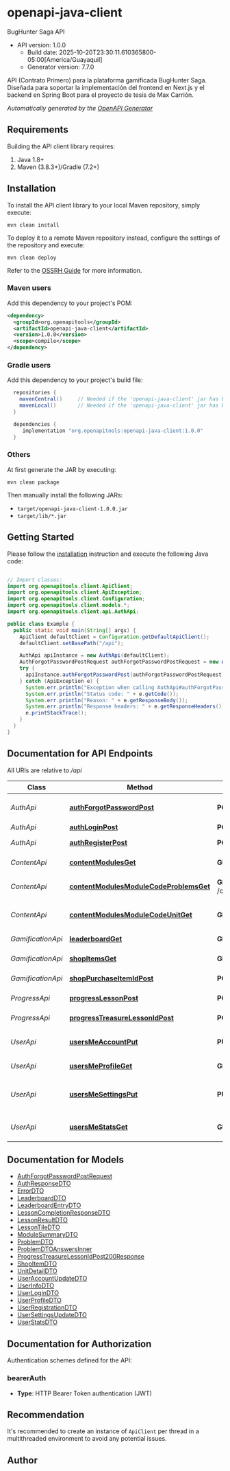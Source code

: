 # openapi-java-client

BugHunter Saga API
- API version: 1.0.0
  - Build date: 2025-10-20T23:30:11.610365800-05:00[America/Guayaquil]
  - Generator version: 7.7.0

API (Contrato Primero) para la plataforma gamificada BugHunter Saga.
Diseñada para soportar la implementación del frontend en Next.js
y el backend en Spring Boot para el proyecto de tesis de Max Carrión.


*Automatically generated by the [OpenAPI Generator](https://openapi-generator.tech)*


## Requirements

Building the API client library requires:
1. Java 1.8+
2. Maven (3.8.3+)/Gradle (7.2+)

## Installation

To install the API client library to your local Maven repository, simply execute:

```shell
mvn clean install
```

To deploy it to a remote Maven repository instead, configure the settings of the repository and execute:

```shell
mvn clean deploy
```

Refer to the [OSSRH Guide](http://central.sonatype.org/pages/ossrh-guide.html) for more information.

### Maven users

Add this dependency to your project's POM:

```xml
<dependency>
  <groupId>org.openapitools</groupId>
  <artifactId>openapi-java-client</artifactId>
  <version>1.0.0</version>
  <scope>compile</scope>
</dependency>
```

### Gradle users

Add this dependency to your project's build file:

```groovy
  repositories {
    mavenCentral()     // Needed if the 'openapi-java-client' jar has been published to maven central.
    mavenLocal()       // Needed if the 'openapi-java-client' jar has been published to the local maven repo.
  }

  dependencies {
     implementation "org.openapitools:openapi-java-client:1.0.0"
  }
```

### Others

At first generate the JAR by executing:

```shell
mvn clean package
```

Then manually install the following JARs:

* `target/openapi-java-client-1.0.0.jar`
* `target/lib/*.jar`

## Getting Started

Please follow the [installation](#installation) instruction and execute the following Java code:

```java

// Import classes:
import org.openapitools.client.ApiClient;
import org.openapitools.client.ApiException;
import org.openapitools.client.Configuration;
import org.openapitools.client.models.*;
import org.openapitools.client.api.AuthApi;

public class Example {
  public static void main(String[] args) {
    ApiClient defaultClient = Configuration.getDefaultApiClient();
    defaultClient.setBasePath("/api");

    AuthApi apiInstance = new AuthApi(defaultClient);
    AuthForgotPasswordPostRequest authForgotPasswordPostRequest = new AuthForgotPasswordPostRequest(); // AuthForgotPasswordPostRequest | 
    try {
      apiInstance.authForgotPasswordPost(authForgotPasswordPostRequest);
    } catch (ApiException e) {
      System.err.println("Exception when calling AuthApi#authForgotPasswordPost");
      System.err.println("Status code: " + e.getCode());
      System.err.println("Reason: " + e.getResponseBody());
      System.err.println("Response headers: " + e.getResponseHeaders());
      e.printStackTrace();
    }
  }
}

```

## Documentation for API Endpoints

All URIs are relative to */api*

Class | Method | HTTP request | Description
------------ | ------------- | ------------- | -------------
*AuthApi* | [**authForgotPasswordPost**](docs/AuthApi.md#authForgotPasswordPost) | **POST** /auth/forgot-password | Recuperación de contraseña (placeholder)
*AuthApi* | [**authLoginPost**](docs/AuthApi.md#authLoginPost) | **POST** /auth/login | Iniciar sesión
*AuthApi* | [**authRegisterPost**](docs/AuthApi.md#authRegisterPost) | **POST** /auth/register | Registrar un nuevo usuario
*ContentApi* | [**contentModulesGet**](docs/ContentApi.md#contentModulesGet) | **GET** /content/modules | Obtener todos los módulos
*ContentApi* | [**contentModulesModuleCodeProblemsGet**](docs/ContentApi.md#contentModulesModuleCodeProblemsGet) | **GET** /content/modules/{moduleCode}/problems | Obtener todos los problemas/preguntas de un módulo
*ContentApi* | [**contentModulesModuleCodeUnitGet**](docs/ContentApi.md#contentModulesModuleCodeUnitGet) | **GET** /content/modules/{moduleCode}/unit | Obtener la unidad activa para un módulo
*GamificationApi* | [**leaderboardGet**](docs/GamificationApi.md#leaderboardGet) | **GET** /leaderboard | Obtener la tabla de clasificación
*GamificationApi* | [**shopItemsGet**](docs/GamificationApi.md#shopItemsGet) | **GET** /shop/items | Obtener los artículos de la tienda
*GamificationApi* | [**shopPurchaseItemIdPost**](docs/GamificationApi.md#shopPurchaseItemIdPost) | **POST** /shop/purchase/{itemId} | Comprar un artículo de la tienda
*ProgressApi* | [**progressLessonPost**](docs/ProgressApi.md#progressLessonPost) | **POST** /progress/lesson | Registrar finalización de una lección
*ProgressApi* | [**progressTreasureLessonIdPost**](docs/ProgressApi.md#progressTreasureLessonIdPost) | **POST** /progress/treasure/{lessonId} | Reclamar un cofre de tesoro
*UserApi* | [**usersMeAccountPut**](docs/UserApi.md#usersMeAccountPut) | **PUT** /users/me/account | Actualizar datos de la cuenta (nombre/username)
*UserApi* | [**usersMeProfileGet**](docs/UserApi.md#usersMeProfileGet) | **GET** /users/me/profile | Obtener el perfil completo del usuario
*UserApi* | [**usersMeSettingsPut**](docs/UserApi.md#usersMeSettingsPut) | **PUT** /users/me/settings | Actualizar configuraciones del usuario (meta, sonido)
*UserApi* | [**usersMeStatsGet**](docs/UserApi.md#usersMeStatsGet) | **GET** /users/me/stats | Obtener estadísticas de gamificación del usuario


## Documentation for Models

 - [AuthForgotPasswordPostRequest](docs/AuthForgotPasswordPostRequest.md)
 - [AuthResponseDTO](docs/AuthResponseDTO.md)
 - [ErrorDTO](docs/ErrorDTO.md)
 - [LeaderboardDTO](docs/LeaderboardDTO.md)
 - [LeaderboardEntryDTO](docs/LeaderboardEntryDTO.md)
 - [LessonCompletionResponseDTO](docs/LessonCompletionResponseDTO.md)
 - [LessonResultDTO](docs/LessonResultDTO.md)
 - [LessonTileDTO](docs/LessonTileDTO.md)
 - [ModuleSummaryDTO](docs/ModuleSummaryDTO.md)
 - [ProblemDTO](docs/ProblemDTO.md)
 - [ProblemDTOAnswersInner](docs/ProblemDTOAnswersInner.md)
 - [ProgressTreasureLessonIdPost200Response](docs/ProgressTreasureLessonIdPost200Response.md)
 - [ShopItemDTO](docs/ShopItemDTO.md)
 - [UnitDetailDTO](docs/UnitDetailDTO.md)
 - [UserAccountUpdateDTO](docs/UserAccountUpdateDTO.md)
 - [UserInfoDTO](docs/UserInfoDTO.md)
 - [UserLoginDTO](docs/UserLoginDTO.md)
 - [UserProfileDTO](docs/UserProfileDTO.md)
 - [UserRegistrationDTO](docs/UserRegistrationDTO.md)
 - [UserSettingsUpdateDTO](docs/UserSettingsUpdateDTO.md)
 - [UserStatsDTO](docs/UserStatsDTO.md)


<a id="documentation-for-authorization"></a>
## Documentation for Authorization


Authentication schemes defined for the API:
<a id="bearerAuth"></a>
### bearerAuth

- **Type**: HTTP Bearer Token authentication (JWT)


## Recommendation

It's recommended to create an instance of `ApiClient` per thread in a multithreaded environment to avoid any potential issues.

## Author



